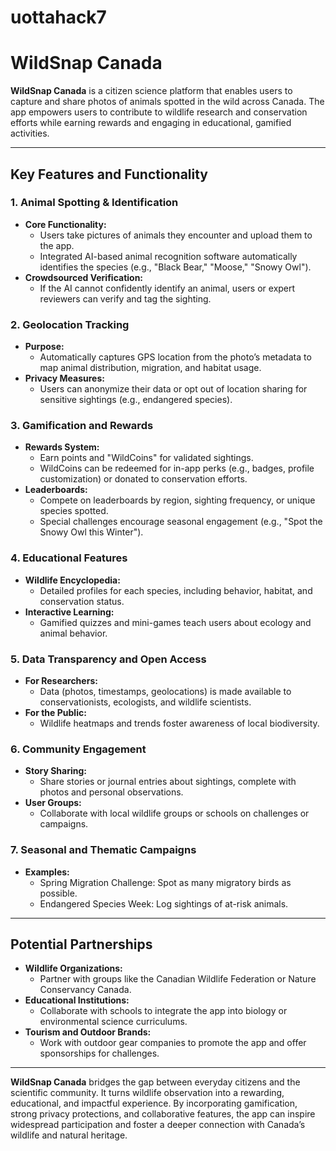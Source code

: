 # uottahack7

# WildSnap Canada

**WildSnap Canada** is a citizen science platform that enables users to capture and share photos of animals spotted in the wild across Canada. The app empowers users to contribute to wildlife research and conservation efforts while earning rewards and engaging in educational, gamified activities.

---

## Key Features and Functionality

### 1. Animal Spotting & Identification
- **Core Functionality:**
  - Users take pictures of animals they encounter and upload them to the app.
  - Integrated AI-based animal recognition software automatically identifies the species (e.g., "Black Bear," "Moose," "Snowy Owl").
- **Crowdsourced Verification:**
  - If the AI cannot confidently identify an animal, users or expert reviewers can verify and tag the sighting.

### 2. Geolocation Tracking
- **Purpose:**
  - Automatically captures GPS location from the photo’s metadata to map animal distribution, migration, and habitat usage.
- **Privacy Measures:**
  - Users can anonymize their data or opt out of location sharing for sensitive sightings (e.g., endangered species).

### 3. Gamification and Rewards
- **Rewards System:**
  - Earn points and "WildCoins" for validated sightings.
  - WildCoins can be redeemed for in-app perks (e.g., badges, profile customization) or donated to conservation efforts.
- **Leaderboards:**
  - Compete on leaderboards by region, sighting frequency, or unique species spotted.
  - Special challenges encourage seasonal engagement (e.g., "Spot the Snowy Owl this Winter").

### 4. Educational Features
- **Wildlife Encyclopedia:**
  - Detailed profiles for each species, including behavior, habitat, and conservation status.
- **Interactive Learning:**
  - Gamified quizzes and mini-games teach users about ecology and animal behavior.

### 5. Data Transparency and Open Access
- **For Researchers:**
  - Data (photos, timestamps, geolocations) is made available to conservationists, ecologists, and wildlife scientists.
- **For the Public:**
  - Wildlife heatmaps and trends foster awareness of local biodiversity.

### 6. Community Engagement
- **Story Sharing:**
  - Share stories or journal entries about sightings, complete with photos and personal observations.
- **User Groups:**
  - Collaborate with local wildlife groups or schools on challenges or campaigns.

### 7. Seasonal and Thematic Campaigns
- **Examples:**
  - Spring Migration Challenge: Spot as many migratory birds as possible.
  - Endangered Species Week: Log sightings of at-risk animals.

---

## Potential Partnerships
- **Wildlife Organizations:**
  - Partner with groups like the Canadian Wildlife Federation or Nature Conservancy Canada.
- **Educational Institutions:**
  - Collaborate with schools to integrate the app into biology or environmental science curriculums.
- **Tourism and Outdoor Brands:**
  - Work with outdoor gear companies to promote the app and offer sponsorships for challenges.

---

**WildSnap Canada** bridges the gap between everyday citizens and the scientific community. It turns wildlife observation into a rewarding, educational, and impactful experience. By incorporating gamification, strong privacy protections, and collaborative features, the app can inspire widespread participation and foster a deeper connection with Canada’s wildlife and natural heritage.
